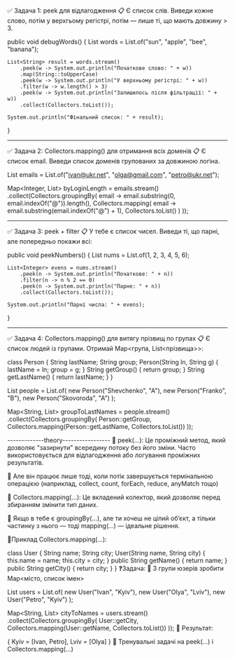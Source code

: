 ✅ Задача 1: peek для відлагодження
📋 Є список слів. Виведи кожне слово, 
потім у верхгьому регістрі, потім — лише ті, 
що мають довжину > 3.

public void debugWords() {
List<String> words = List.of("sun", "apple", "bee", "banana");

    List<String> result = words.stream()
        .peek(w -> System.out.println("Початкове слово: " + w))
        .map(String::toUpperCase)
        .peek(w -> System.out.println("У верхньому регістрі: " + w))
        .filter(w -> w.length() > 3)
        .peek(w -> System.out.println("Залишилось після фільтрації: " + w))
        .collect(Collectors.toList());

    System.out.println("Фінальний список: " + result);
}

------------------------------------------------------------------

✅ Задача 2: Collectors.mapping() для отримання всіх доменів
📋 Є список email. Виведи список доменів групованих за довжиною логіна.

List<String> emails = List.of("ivan@ukr.net", "olga@gmail.com", "petro@ukr.net");

Map<Integer, List<String>> byLoginLength = emails.stream()
.collect(Collectors.groupingBy(
email -> email.substring(0, email.indexOf("@")).length(),
Collectors.mapping(
email -> email.substring(email.indexOf("@") + 1),
Collectors.toList()
)
));

-------------------------------------------------------------------

✅ Задача 3: peek + filter
📋 У тебе є список чисел. Виведи ті, що парні, але попередньо покажи всі:

public void peekNumbers() {
List<Integer> nums = List.of(1, 2, 3, 4, 5, 6);

    List<Integer> evens = nums.stream()
        .peek(n -> System.out.println("Початкове: " + n))
        .filter(n -> n % 2 == 0)
        .peek(n -> System.out.println("Парне: " + n))
        .collect(Collectors.toList());

    System.out.println("Парні числа: " + evens);
}

-------------------------------------------------------------------

✅ Задача 4: Collectors.mapping() для витягу прізвищ по групах
📋 Є список людей із групами. Отримай Map<група, List<прізвища>>:

class Person {
String lastName;
String group;
Person(String ln, String g) {
lastName = ln;
group = g;
}
String getGroup() { return group; }
String getLastName() { return lastName; }
}

List<Person> people = List.of(
new Person("Shevchenko", "A"),
new Person("Franko", "B"),
new Person("Skovoroda", "A")
);

Map<String, List<String>> groupToLastNames = people.stream()
.collect(Collectors.groupingBy(
Person::getGroup,
Collectors.mapping(Person::getLastName, Collectors.toList())
));

-------------theory-----------------
🔎 peek(...):
Це проміжний метод, який дозволяє "зазирнути" 
всередину потоку без його зміни. 
Часто використовується для відлагодження 
або логування проміжних результатів.

🧠 Але він працює лише тоді, коли потік 
завершується термінальною операцією 
(наприклад, collect, count, 
forEach, reduce, anyMatch тощо)

🔎 Collectors.mapping(...):
Це вкладений колектор, який дозволяє 
перед збиранням змінити тип даних.

💬 Якщо в тебе є groupingBy(...), 
але ти хочеш не цілий об’єкт, 
а тільки частинку з нього — 
тоді mapping(...) — ідеальне рішення.

🔹Приклад Collectors.mapping(...):

class User {
String name;
String city;
User(String name, String city) {
this.name = name;
this.city = city;
}
public String getName() { return name; }
public String getCity() { return city; }
}
❓Задача:
🔸 З групи юзерів зробити Map<місто, список імен>

List<User> users = List.of(
new User("Ivan", "Kyiv"),
new User("Olya", "Lviv"),
new User("Petro", "Kyiv")
);

Map<String, List<String>> cityToNames = users.stream()
.collect(Collectors.groupingBy(
User::getCity,
Collectors.mapping(User::getName, Collectors.toList())
));
🎯 Результат:

{
Kyiv = [Ivan, Petro],
Lviv = [Olya]
}
🧪 Тренувальні задачі на peek(...) і Collectors.mapping(...)
